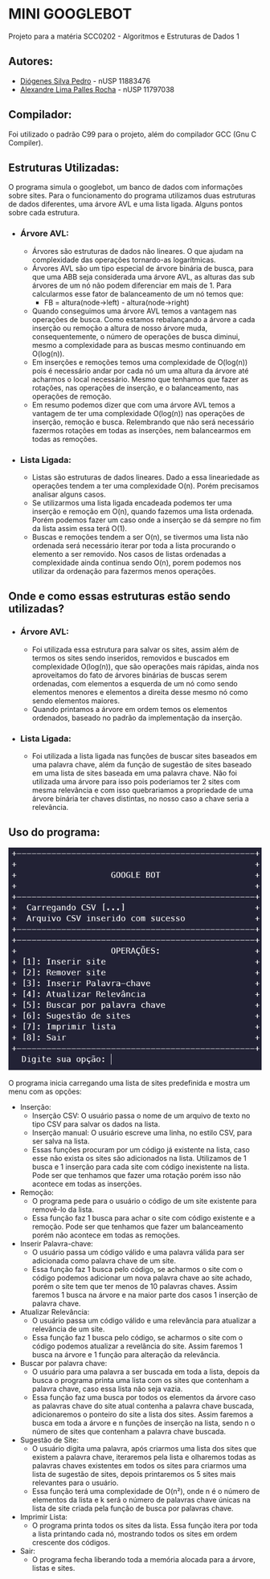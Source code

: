 # MINI GOOGLEBOT
Projeto para a matéria SCC0202 - Algoritmos e Estruturas de Dados 1

## Autores:
- [Diógenes Silva Pedro](github.com/D10g3n3s) - nUSP 11883476
- [Alexandre Lima Palles Rocha](https://github.com/Alexandre-Palles) - nUSP 11797038

## Compilador:
Foi utilizado o padrão C99 para o projeto, além do compilador GCC (Gnu C Compiler).

## Estruturas Utilizadas:
O programa simula o googlebot, um banco de dados com informações sobre sites. Para o funcionamento do programa utilizamos duas estruturas de dados diferentes, uma árvore AVL e uma lista ligada. Alguns pontos sobre cada estrutura.
- ### Árvore AVL:
    - Árvores são estruturas de dados não lineares. O que ajudam na complexidade das operações tornardo-as logarítmicas.
    - Árvores AVL são um tipo especial de árvore binária de busca, para que uma ABB seja considerada uma árvore AVL, as alturas das sub árvores de um nó não podem diferenciar em mais de 1. Para calcularmos esse fator de balanceamento de um nó temos que: 
        - FB = altura(node->left) - altura(node->right)
    - Quando conseguimos uma árvore AVL temos a vantagem nas operações de busca. Como estamos rebalançando a árvore a cada inserção ou remoção a altura de nosso árvore muda, consequentemente, o número de operações de busca diminui, mesmo a complexidade para as buscas mesmo continuando em O(log(n)).
    - Em inserções e remoções temos uma complexidade de O(log(n)) pois é necessário andar por cada nó um uma altura da árvore até acharmos o local necessário. Mesmo que tenhamos que fazer as rotações, nas operações de inserção, e o balanceamento, nas operações de remoção.
    - Em resumo podemos dizer que com uma árvore AVL temos a vantagem de ter uma complexidade O(log(n)) nas operações de inserção, remoção e busca. Relembrando que não será necessário fazermos rotações em todas as inserções, nem balancearmos em todas as remoções.
- ### Lista Ligada:
    - Listas são estruturas de dados lineares. Dado a essa lineariedade as operações tendem a ter uma complexidade O(n). Porém precisamos analisar alguns casos.
    - Se utilizarmos uma lista ligada encadeada podemos ter uma inserção e remoção em O(n), quando fazemos uma lista ordenada. Porém podemos fazer um caso onde a inserção se dá sempre no fim da lista assim essa terá O(1).
    - Buscas e remoções tendem a ser O(n), se tivermos uma lista não ordenada será necessário iterar por toda a lista procurando o elemento a ser removido. Nos casos de listas ordenadas a complexidade ainda continua sendo O(n), porem podemos nos utilizar da ordenação para fazermos menos operações.

## Onde e como essas estruturas estão sendo utilizadas?
- ### Árvore AVL:
    - Foi utilizada essa estrutura para salvar os sites, assim além de termos os sites sendo inseridos, removidos e buscados em complexidade O(log(n)), que são operações mais rápidas, ainda nos aproveitamos do fato de árvores binárias de buscas serem ordenadas, com elementos a esquerda de um nó como sendo elementos menores e elementos a direita desse mesmo nó como sendo elementos maiores.
    - Quando printamos a árvore em ordem temos os elementos ordenados, baseado no padrão da implementação da inserção.
- ### Lista Ligada:
    - Foi utilizada a lista ligada nas funções de buscar sites baseados em uma palavra chave, além da função de sugestão de sites baseado em uma lista de sites baseada em uma palavra chave. Não foi utilizada uma árvore para isso pois poderiamos ter 2 sites com mesma relevância e com isso quebrariamos a propriedade de uma árvore binária ter chaves distintas, no nosso caso a chave seria a relevância.

## Uso do programa:
![](images/menu.png)

O programa inicia carregando uma lista de sites predefinida e mostra um menu com as opções:
- Inserção:
    - Inserção CSV: O usuário passa o nome de um arquivo de texto no tipo CSV para salvar os dados na lista.
    - Inserção manual: O usuário escreve uma linha, no estilo CSV, para ser salva na lista.
    - Essas funções procuram por um código já existente na lista, caso esse não exista os sites são adicionados na lista. Utilizamos de 1 busca e 1 inserção para cada site com código inexistente na lista. Pode ser que tenhamos que fazer uma rotação porém isso não acontece em todas as inserções.
- Remoção:
    - O programa pede para o usuário o código de um site existente para removê-lo da lista.
    - Essa função faz 1 busca para achar o site com código existente e a remoção. Pode ser que tenhamos que fazer um balanceamento porém não acontece em todas as remoções.
- Inserir Palavra-chave:
    - O usuário passa um código válido e uma palavra válida para ser adicionada como palavra chave de um site.
    - Essa função faz 1 busca pelo código, se acharmos o site com o código podemos adicionar um nova palavra chave ao site achado, porém o site tem que ter menos de 10 palavras chaves. Assim faremos 1 busca na árvore e na maior parte dos casos 1 inserção de palavra chave.
- Atualizar Relevância:
    - O usuário passa um código válido e uma relevância para atualizar a relevância de um site.
    - Essa função faz 1 busca pelo código, se acharmos o site com o código podemos atualizar a revelância do site. Assim faremos 1 busca na árvore e 1 função para alteração da relevância.
- Buscar por palavra chave:
    - O usuário para uma palavra a ser buscada em toda a lista, depois da busca o programa printa uma lista com os sites que contenham a palavra chave, caso essa lista não seja vazia.
    - Essa função faz uma busca por todos os elementos da árvore caso as palavras chave do site atual contenha a palavra chave buscada, adicionaremos o ponteiro do site a lista dos sites. Assim faremos a busca em toda a árvore e n funções de inserção na lista, sendo n o número de sites que contenham a palavra chave buscada. 
- Sugestão de Site:
    - O usuário digita uma palavra, após criarmos uma lista dos sites que existem a palavra chave, iteraremos pela lista e olharemos todas as palavras chaves existentes em todos os sites para criarmos uma lista de sugestão de sites, depois printaremos os 5 sites mais relevantes para o usuário.
    - Essa função terá uma complexidade de O(n²), onde n é o número de elementos da lista e k será o número de palavras chave únicas na lista de site criada pela função de busca por palavras chave.
- Imprimir Lista:
    - O programa printa todos os sites da lista. Essa função itera por toda a lista printando cada nó, mostrando todos os sites em ordem crescente dos códigos.
- Sair:
    - O programa fecha liberando toda a memória alocada para a árvore, listas e sites.